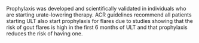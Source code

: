 Prophylaxis was developed and scientifically validated in individuals who are starting urate-lowering therapy. ACR guidelines recommend all patients starting ULT also start prophylaxis for flares due to studies showing that the risk of gout flares is high in the first 6 months of ULT and that prophylaxis reduces the risk of having one.
